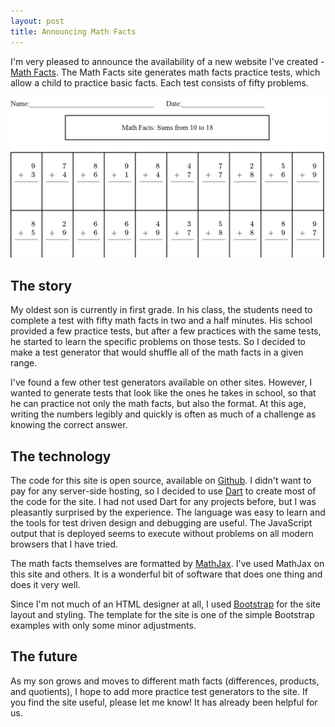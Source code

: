 ```yaml
---
layout: post
title: Announcing Math Facts
---
```

I'm very pleased to announce the availability of a new website I've created - [Math Facts](http://joshpeterson.github.io/mathfacts). The Math Facts site generates math facts practice tests, which allow a child to practice basic facts. Each test consists of fifty problems.

![Math Facts practice test sample](/static/images/announcing-math-facts/mathfacts-test.png)

## The story
My oldest son is currently in first grade. In his class, the students need to complete a test with fifty math facts in two and a half minutes. His school provided a few practice tests, but after a few practices with the same tests, he started to learn the specific problems on those tests. So I decided to make a test generator that would shuffle all of the math facts in a given range.

I've found a few other test generators available on other sites. However, I wanted to generate tests that look like the ones he takes in school, so that he can practice not only the math facts, but also the format. At this age, writing the numbers legibly and quickly is often as much of a challenge as knowing the correct answer.

## The technology
The code for this site is open source, available on [Github](https://github.com/joshpeterson/mathfacts). I didn't want to pay for any server-side hosting, so I decided to use [Dart](http://dartlang.org) to create most of the code for the site. I had not used Dart for any projects before, but I was pleasantly surprised by the experience. The language was easy to learn and the tools for test driven design and debugging are useful. The JavaScript output that is deployed seems to execute without problems on all modern browsers that I have tried.

The math facts themselves are formatted by [MathJax](http://mathjax.org). I've used MathJax on this site and others. It is a wonderful bit of software that does one thing and does it very well.

Since I'm not much of an HTML designer at all, I used [Bootstrap](http://getbootstrap.com) for the site layout and styling. The template for the site is one of the simple Bootstrap examples with only some minor adjustments.

## The future
As my son grows and moves to different math facts (differences, products, and quotients), I hope to add more practice test generators to the site. If you find the site useful, please let me know! It has already been helpful for us.
